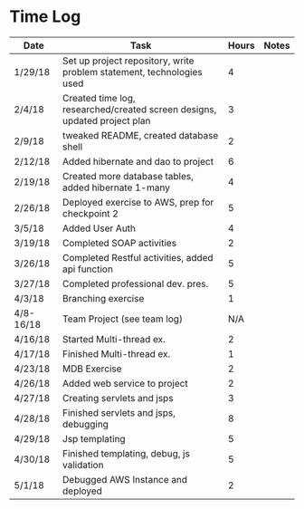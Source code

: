 # Time Log

| Date | Task | Hours | Notes|
|------|------|-------|------|
| 1/29/18 | Set up project repository, write problem statement, technologies used| 4 |  |
| 2/4/18 | Created time log, researched/created screen designs, updated project plan   | 3 |  |
| 2/9/18 | tweaked README, created database shell | 2 |  | 
| 2/12/18 | Added hibernate and dao to project | 6 |  | 
| 2/19/18 | Created more database tables, added hibernate 1-many | 4 |  | 
| 2/26/18 | Deployed exercise to AWS, prep for checkpoint 2 | 5 |  | 
| 3/5/18 | Added User Auth | 4 |  | 
| 3/19/18 | Completed SOAP activities | 2 |  | 
| 3/26/18 | Completed Restful activities, added api function | 5 |  | 
| 3/27/18 | Completed professional dev. pres. | 5 |  |
| 4/3/18 | Branching exercise | 1 |  | 
| 4/8-16/18 | Team Project (see team log) | N/A |  | 
| 4/16/18 | Started Multi-thread ex. | 2 |  | 
| 4/17/18 | Finished Multi-thread ex. | 1 |  | 
| 4/23/18 | MDB Exercise | 2 |  |
| 4/26/18 | Added web service to project | 2 |  |
| 4/27/18 | Creating servlets and jsps | 3 |  |
| 4/28/18 | Finished servlets and jsps, debugging | 8 |  |
| 4/29/18 | Jsp templating | 5 |  |
| 4/30/18 | Finished templating, debug, js validation | 5 |  |
| 5/1/18 | Debugged AWS Instance and deployed | 2 |  |






